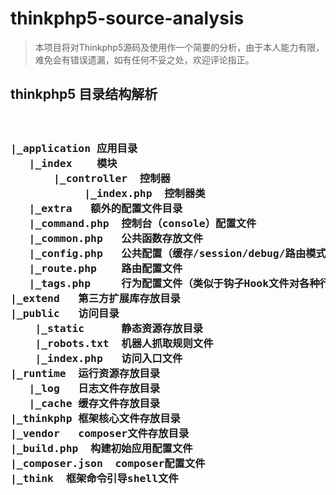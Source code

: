 # thinkphp5-source-analysis

> 本项目将对Thinkphp5源码及使用作一个简要的分析，由于本人能力有限，难免会有错误遗漏，如有任何不妥之处，欢迎评论指正。

## thinkphp5 目录结构解析

<pre>
<h3>
|_application 应用目录
   |_index    模块
       |_controller  控制器
            |_index.php  控制器类
   |_extra   额外的配置文件目录
   |_command.php  控制台（console）配置文件
   |_common.php   公共函数存放文件
   |_config.php   公共配置（缓存/session/debug/路由模式等）
   |_route.php    路由配置文件
   |_tags.php     行为配置文件（类似于钩子Hook文件对各种行为进行监听）
|_extend   第三方扩展库存放目录
|_public   访问目录
    |_static      静态资源存放目录
    |_robots.txt  机器人抓取规则文件
    |_index.php   访问入口文件
|_runtime  运行资源存放目录
   |_log   日志文件存放目录
   |_cache 缓存文件存放目录
|_thinkphp 框架核心文件存放目录 
|_vendor   composer文件存放目录 
|_build.php  构建初始应用配置文件
|_composer.json  composer配置文件
|_think  框架命令引导shell文件
</h3>
</pre>

